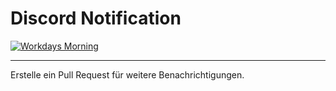 # Discord Notification


[![Workdays Morning](https://github.com/Devsome/discord-coding-notification/actions/workflows/daily-morning.yml/badge.svg)](https://github.com/Devsome/discord-coding-notification/actions/workflows/daily-morning.yml)



----
Erstelle ein Pull Request für weitere Benachrichtigungen.

